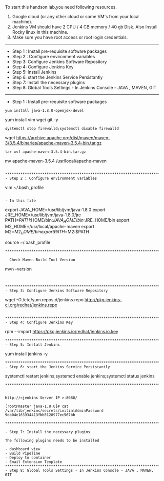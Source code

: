 To start this handson lab,you need following resources.

1. Google cloud (or any other cloud or some VM's from your local machine).
2. Jenkins VM should have 2 CPU / 4 GB memory / 40 gb Disk. Also Install Rocky linux in this machine.
3. Make sure you have root access or root login credentials.

*******************************************************************************************************************
- Step 1 : Install pre-requisite software packages
- Step 2 : Configure environment variables
- Step 3: Configure Jenkins Software Repository
- Step 4: Configure Jenkins Key
- Step 5: Install Jenkins
- Step 6: start the Jenkins Service Persistantly
- Step 7: Install the necessary plugins
- Step 8: Global Tools Settings - In Jenkins Console - JAVA , MAVEN, GIT
*******************************************************************************************************************
- Step 1 : Install pre-requisite software packages

```
yum install java-1.8.0-openjdk-devel
```
yum install vim wget  git -y
```
systemctl stop firewalld;systemctl disable firewalld
```
wget https://archive.apache.org/dist/maven/maven-3/3.5.4/binaries/apache-maven-3.5.4-bin.tar.gz
```
tar xvf apache-maven-3.5.4-bin.tar.gz
```
mv apache-maven-3.5.4  /usr/local/apache-maven
```

*******************************************************************************************************************
- Step 2 : Configure environment variables
```

vim ~/.bash_profile
```

- In this file
```

export JAVA_HOME=/usr/lib/jvm/java-1.8.0
export JRE_HOME=/usr/lib/jvm/java-1.8.0/jre
PATH=$PATH:$HOME/bin:$JAVA_HOME/bin:$JRE_HOME/bin
export M2_HOME=/usr/local/apache-maven
export M2=$M2_HOME/bin 
export PATH=$M2:$PATH

source ~/.bash_profile
```
*******************************************************************************************************************

- Check Maven Build Tool Version
```

mvn -version
```


*******************************************************************************************************************
- Step 3: Configure Jenkins Software Repository

```
wget -O /etc/yum.repos.d/jenkins.repo http://pkg.jenkins-ci.org/redhat/jenkins.repo
```

*******************************************************************************************************************
- Step 4: Configure Jenkins Key

```
rpm --import https://pkg.jenkins.io/redhat/jenkins.io.key
```
*******************************************************************************************************************
- Step 5: Install Jenkins
```

yum install jenkins -y
```
*******************************************************************************************************************
- Step 6: start the Jenkins Service Persistantly

```
systemctl restart jenkins;systemctl enable jenkins;systemctl status jenkins
```
*******************************************************************************************************************


http://<jenkins Server IP >:8080/

[root@master java-1.8.0]# cat /var/lib/jenkins/secrets/initialAdminPassword
9da04e163934413fbb5128977ec567bb

*******************************************************************************************************************

- Step 7: Install the necessary plugins

The following plugins needs to be installed

- dashboard view
- Build Pipeline
- Deploy to container
- Email Extension Template
*******************************************************************************************************************
- Step 8: Global Tools Settings - In Jenkins Console - JAVA , MAVEN, GIT

